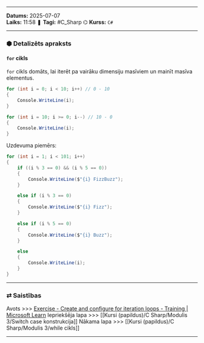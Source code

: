 ___
**Datums:** 2025-07-07   
**Laiks:** 11:58 
❚ **Tagi:** #C_Sharp 
⌬ **Kurss:**  `C#`

---
### ⬢ Detalizēts apraksts
#### `for` cikls

`for` cikls domāts, lai iterēt pa vairāku dimensiju masīviem un mainīt masīva elementus.

```csharp
for (int i = 0; i < 10; i++) // 0 - 10
{
    Console.WriteLine(i);
}

for (int i = 10; i >= 0; i--) // 10 - 0
{
    Console.WriteLine(i);
}
```

Uzdevuma piemērs:

```csharp
for (int i = 1; i < 101; i++)
{
    if ((i % 3 == 0) && (i % 5 == 0))
    {
        Console.WriteLine($"{i} FizzBuzz");
    }

    else if (i % 3 == 0)
    {
        Console.WriteLine($"{i} Fizz");
    }

    else if (i % 5 == 0)
    {
        Console.WriteLine($"{i} Buzz");
    }

    else
    {
        Console.WriteLine(i);
    }
}
```

---
### ⇄ Saistības
Avots >>> [Exercise - Create and configure for iteration loops - Training \| Microsoft Learn](https://learn.microsoft.com/en-us/training/modules/csharp-for/2-exercise-for)
Iepriekšēja lapa >>> [[Kursi (papildus)/C Sharp/Modulis 3/Switch case konstrukcija]]
Nākama lapa >>> [[Kursi (papildus)/C Sharp/Modulis 3/while cikls]]
___